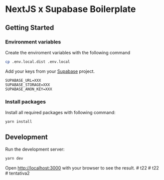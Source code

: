 # NextJS x Supabase Boilerplate

## Getting Started

### Environment variables

Create the enviroment variables with the following command  
```bash
cp .env.local.dist .env.local
```

Add your keys from your [Supabase](https://app.supabase.io/) project.

```dotenv
SUPABASE_URL=XXX
SUPABASE_STORAGE=XXX
SUPABASE_ANON_KEY=XXX
```

### Install packages

Install all required packages with following command:
```bash
yarn install
```

## Development
Run the development server:

```bash
yarn dev
```

Open [http://localhost:3000](http://localhost:3000) with your browser to see the result.
#   t 2 2  
 #   t 2 2  
 #   t e n t a t i v a 2  
 